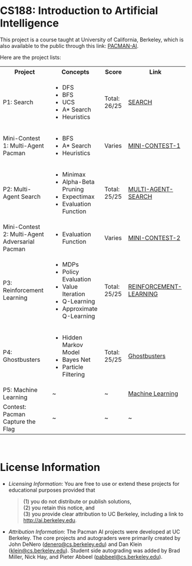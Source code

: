 # CS188: Introduction to Artificial Intelligence

This project is a course taught at University of California, Berkeley, which is also available to the public through this link: <a href="https://inst.eecs.berkeley.edu/~cs188/fa18/">PACMAN-AI<a>. 
    
Here are the project lists:
<body style="margin: 0; padding: 0;">
<table style="width:100%">
    <tr>
        <th> Project </th>
        <th> Concepts </th>
        <th> Score </th>
        <th> Link </th>
    </tr>
    <tr>
        <td> P1: Search </td>
        <td> 
            <ul>
                <li>DFS</li>
                <li>BFS</li>
                <li>UCS</li>
                <li>A* Search</li>
                <li>Heuristics</li>
            </ul>
        </td>
        <td> Total: 26/25 </td>
        <td><a href="https://github.com/dkhor2003/UCB_CS188/tree/main/Pac-Man_Search/search">SEARCH</a></td>
    </tr>
    <tr>
        <td> Mini-Contest 1: Multi-Agent Pacman </td>
        <td>
            <ul>
                <li>BFS</li>
                <li>A* Search</li>
                <li>Heuristics</li>
            </ul>
        </td>
        <td> Varies </td>
        <td><a href="https://github.com/dkhor2003/UCB_CS188/tree/main/Pac-Man_Search/Mini_Contest/minicontest1">MINI-CONTEST-1</a></td>
    </tr>
    <tr>
        <td> P2: Multi-Agent Search </td>
        <td>  
            <ul>
                <li>Minimax</li>
                <li>Alpha-Beta Pruning</li>
                <li>Expectimax</li>
                <li>Evaluation Function</li>
            </ul>
        </td>
        <td> Total: 25/25 </td>
        <td> <a href="https://github.com/dkhor2003/UCB_CS188/tree/main/Multi-Agent_Search/multiagent">MULTI-AGENT-SEARCH</a></td> 
    </tr>
    <tr>
        <td> Mini-Contest 2: Multi-Agent Adversarial Pacman </td>
        <td> 
            <ul>
                <li>Evaluation Function</li>
            </ul>
        </td>
        <td> Varies </td>
        <td> <a href="https://github.com/dkhor2003/UCB_CS188/tree/main/Multi-Agent_Search/minicontest2">MINI-CONTEST-2</a> </td>
    </tr>
    <tr>
        <td> P3: Reinforcement Learning </td>
        <td> 
            <ul>
                <li>MDPs</li>
                <li>Policy Evaluation</li>
                <li>Value Iteration</li>
                <li>Q-Learning</li>
                <li>Approximate Q-Learning</li>
            </ul>
        </td>
        <td>Total: 25/25</td>
        <td> <a href="https://github.com/dkhor2003/UCB_CS188/tree/main/Reinforcement_Learning/reinforcement">REINFORCEMENT-LEARNING</a> </td>
    </tr>
    <tr>
        <td> P4: Ghostbusters </td>
        <td> 
            <ul>
                <li>Hidden Markov Model</li>
                <li>Bayes Net</li>
                <li>Particle Filtering</li>
            </ul>
        </td>
        <td> Total: 25/25 </td>
        <td> <a href="https://github.com/dkhor2003/UCB_CS188/tree/main/Ghostbusters/ghostbusters">Ghostbusters</a> </td>
    </tr>
    <tr>
        <td> P5: Machine Learning </td>
        <td> ~ </td>
        <td> ~ </td>
        <td> <a href="https://github.com/dkhor2003/UCB_CS188/tree/main/Machine_Learning/machinelearning">Machine Learning</a> </td>
    </tr>
    <tr>
        <td> Contest: Pacman Capture the Flag </td>
        <td> ~ </td>
        <td> ~ </td>
        <td> ~ </td>
    </tr>
</table>
</body>
    
<br>
    
# License Information
- *Licensing Information*: You are free to use or extend these projects for educational purposes provided that 
    > (1) you do not distribute or publish solutions, <br>
    > (2) you retain this notice, and <br>
    > (3) you provide clear attribution to UC Berkeley, including a link to http://ai.berkeley.edu. <br>

- *Attribution Information*: The Pacman AI projects were developed at UC Berkeley. The core projects and autograders were primarily created by John DeNero (denero@cs.berkeley.edu) and Dan Klein (klein@cs.berkeley.edu). Student side autograding was added by Brad Miller, Nick Hay, and Pieter Abbeel (pabbeel@cs.berkeley.edu).